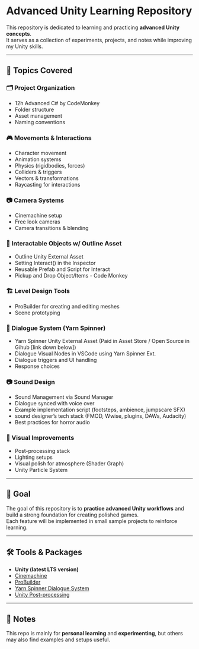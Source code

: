 # Advanced Unity Learning Repository

This repository is dedicated to learning and practicing **advanced Unity concepts**.  
It serves as a collection of experiments, projects, and notes while improving my Unity skills.

---

## 📌 Topics Covered

### 🗂️ Project Organization
- 12h Advanced C# by CodeMonkey
- Folder structure
- Asset management
- Naming conventions

### 🎮 Movements & Interactions
- Character movement
- Animation systems
- Physics (rigidbodies, forces)
- Colliders & triggers
- Vectors & transformations
- Raycasting for interactions

### 📷 Camera Systems
- Cinemachine setup
- Free look cameras
- Camera transitions & blending

### 🏀 Interactable Objects w/ Outline Asset
- Outline Unity External Asset
- Setting Interact() in the Inspector
- Reusable Prefab and Script for Interact
- Pickup and Drop Object/Items - Code Monkey

### 🏗️ Level Design Tools
- ProBuilder for creating and editing meshes
- Scene prototyping

### 💬 Dialogue System (Yarn Spinner)
- Yarn Spinner Unity External Asset (Paid in Asset Store / Open Source in Gihub [link down below])
- Dialogue Visual Nodes in VSCode using Yarn Spinner Ext.
- Dialogue triggers and UI handling
- Response choices
  

### 📷 Sound Design
- Sound Management via Sound Manager
- Dialogue synced with voice over
- Example implementation script (footsteps, ambience, jumpscare SFX)
- sound designer’s tech stack (FMOD, Wwise, plugins, DAWs, Audacity)
- Best practices for horror audio

### 🎨 Visual Improvements
- Post-processing stack
- Lighting setups
- Visual polish for atmosphere (Shader Graph)
- Unity Particle System

---

## 🚀 Goal
The goal of this repository is to **practice advanced Unity workflows** and build a strong foundation for creating polished games.  
Each feature will be implemented in small sample projects to reinforce learning.

---

## 🛠️ Tools & Packages
- **Unity (latest LTS version)**
- [Cinemachine](https://docs.unity3d.com/Packages/com.unity.cinemachine@latest)
- [ProBuilder](https://docs.unity3d.com/Packages/com.unity.probuilder@latest)
- [Yarn Spinner Dialogue System](https://github.com/YarnSpinnerTool/YarnSpinner)
- [Unity Post-processing](https://docs.unity3d.com/6000.2/Documentation/Manual/PostProcessingOverview.html)

---

## 📖 Notes
This repo is mainly for **personal learning** and **experimenting**, but others may also find examples and setups useful.
